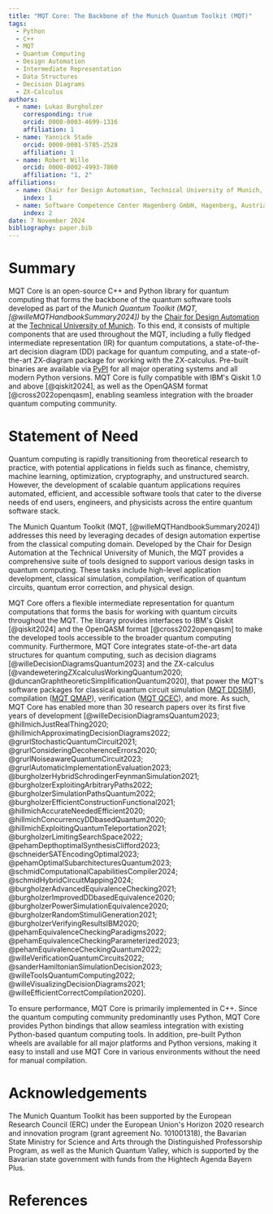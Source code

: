 ```yaml
---
title: "MQT Core: The Backbone of the Munich Quantum Toolkit (MQT)"
tags:
  - Python
  - C++
  - MQT
  - Quantum Computing
  - Design Automation
  - Intermediate Representation
  - Data Structures
  - Decision Diagrams
  - ZX-Calculus
authors:
  - name: Lukas Burgholzer
    corresponding: true
    orcid: 0000-0003-4699-1316
    affiliation: 1
  - name: Yannick Stade
    orcid: 0000-0001-5785-2528
    affiliation: 1
  - name: Robert Wille
    orcid: 0000-0002-4993-7860
    affiliation: "1, 2"
affiliations:
  - name: Chair for Design Automation, Technical University of Munich, Germany
    index: 1
  - name: Software Competence Center Hagenberg GmbH, Hagenberg, Austria
    index: 2
date: 7 November 2024
bibliography: paper.bib
---
```


# Summary

MQT Core is an open-source C++ and Python library for quantum computing that forms the backbone of
the quantum software tools developed as part of the _Munich Quantum Toolkit (MQT,
[@willeMQTHandbookSummary2024])_ by the [Chair for Design Automation](https://www.cda.cit.tum.de/)
at the [Technical University of Munich](https://www.tum.de/). To this end, it consists of multiple
components that are used throughout the MQT, including a fully fledged intermediate representation
(IR) for quantum computations, a state-of-the-art decision diagram (DD) package for quantum
computing, and a state-of-the-art ZX-diagram package for working with the ZX-calculus. Pre-built
binaries are available via [PyPI](https://pypi.org/project/mqt.core/) for all major operating
systems and all modern Python versions. MQT Core is fully compatible with IBM's Qiskit 1.0 and above
[@qiskit2024], as well as the OpenQASM format [@cross2022openqasm], enabling seamless integration
with the broader quantum computing community.

# Statement of Need

Quantum computing is rapidly transitioning from theoretical research to practice, with potential
applications in fields such as finance, chemistry, machine learning, optimization, cryptography, and
unstructured search. However, the development of scalable quantum applications requires automated,
efficient, and accessible software tools that cater to the diverse needs of end users, engineers,
and physicists across the entire quantum software stack.

The Munich Quantum Toolkit (MQT, [@willeMQTHandbookSummary2024]) addresses this need by leveraging
decades of design automation expertise from the classical computing domain. Developed by the Chair
for Design Automation at the Technical University of Munich, the MQT provides a comprehensive suite
of tools designed to support various design tasks in quantum computing. These tasks include
high-level application development, classical simulation, compilation, verification of quantum
circuits, quantum error correction, and physical design.

MQT Core offers a flexible intermediate representation for quantum computations that forms the basis
for working with quantum circuits throughout the MQT. The library provides interfaces to IBM's
Qiskit [@qiskit2024] and the OpenQASM format [@cross2022openqasm] to make the developed tools
accessible to the broader quantum computing community. Furthermore, MQT Core integrates
state-of-the-art data structures for quantum computing, such as decision diagrams
[@willeDecisionDiagramsQuantum2023] and the ZX-calculus [@vandeweteringZXcalculusWorkingQuantum2020;
@duncanGraphtheoreticSimplificationQuantum2020], that power the MQT's software packages for classical
quantum circuit simulation ([MQT DDSIM](https://github.com/cda-tum/mqt-ddsim)), compilation ([MQT QMAP](https://github.com/cda-tum/mqt-qmap)),
verification ([MQT QCEC](https://github.com/cda-tum/mqt-qcec)), and more. As such, MQT Core has enabled
more than 30 research papers over its first five years of development [@willeDecisionDiagramsQuantum2023;
@hillmichJustRealThing2020;
@hillmichApproximatingDecisionDiagrams2022; @grurlStochasticQuantumCircuit2021;
@grurlConsideringDecoherenceErrors2020; @grurlNoiseawareQuantumCircuit2023;
@grurlAutomaticImplementationEvaluation2023; @burgholzerHybridSchrodingerFeynmanSimulation2021;
@burgholzerExploitingArbitraryPaths2022; @burgholzerSimulationPathsQuantum2022;
@burgholzerEfficientConstructionFunctional2021; @hillmichAccurateNeededEfficient2020;
@hillmichConcurrencyDDbasedQuantum2020; @hillmichExploitingQuantumTeleportation2021;
@burgholzerLimitingSearchSpace2022; @pehamDepthoptimalSynthesisClifford2023;
@schneiderSATEncodingOptimal2023; @pehamOptimalSubarchitecturesQuantum2023;
@schmidComputationalCapabilitiesCompiler2024; @schmidHybridCircuitMapping2024;
@burgholzerAdvancedEquivalenceChecking2021; @burgholzerImprovedDDbasedEquivalence2020;
@burgholzerPowerSimulationEquivalence2020; @burgholzerRandomStimuliGeneration2021;
@burgholzerVerifyingResultsIBM2020; @pehamEquivalenceCheckingParadigms2022;
@pehamEquivalenceCheckingParameterized2023; @pehamEquivalenceCheckingQuantum2022;
@willeVerificationQuantumCircuits2022; @sanderHamiltonianSimulationDecision2023;
@willeToolsQuantumComputing2022; @willeVisualizingDecisionDiagrams2021; @willeEfficientCorrectCompilation2020].

To ensure performance, MQT Core is primarily implemented in C++. Since the quantum computing
community predominantly uses Python, MQT Core provides Python bindings that allow seamless
integration with existing Python-based quantum computing tools. In addition, pre-built Python wheels
are available for all major platforms and Python versions, making it easy to install and use MQT
Core in various environments without the need for manual compilation.

# Acknowledgements

The Munich Quantum Toolkit has been supported by the European Research Council (ERC) under the
European Union's Horizon 2020 research and innovation program (grant agreement No. 101001318), the
Bavarian State Ministry for Science and Arts through the Distinguished Professorship Program, as
well as the Munich Quantum Valley, which is supported by the Bavarian state government with funds
from the Hightech Agenda Bayern Plus.

# References
